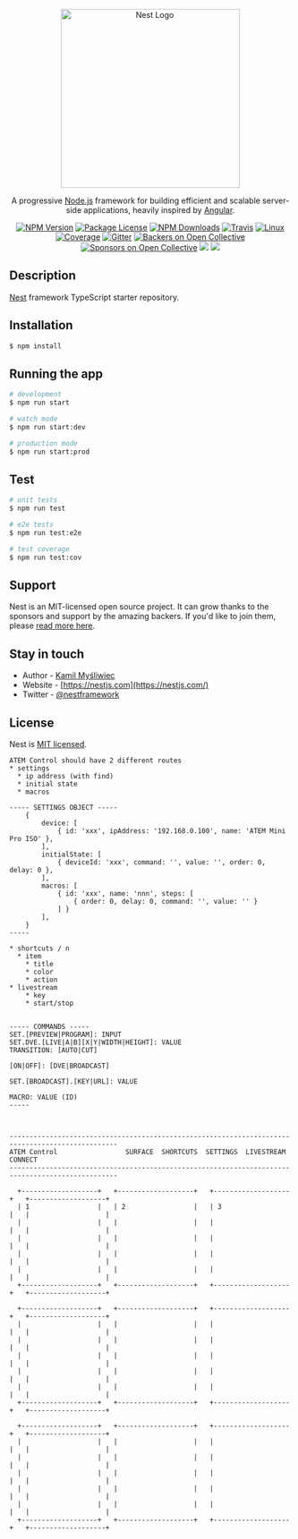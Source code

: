 <p align="center">
  <a href="http://nestjs.com/" target="blank"><img src="https://nestjs.com/img/logo_text.svg" width="320" alt="Nest Logo" /></a>
</p>

[travis-image]: https://api.travis-ci.org/nestjs/nest.svg?branch=master
[travis-url]: https://travis-ci.org/nestjs/nest
[linux-image]: https://img.shields.io/travis/nestjs/nest/master.svg?label=linux
[linux-url]: https://travis-ci.org/nestjs/nest
  
  <p align="center">A progressive <a href="http://nodejs.org" target="blank">Node.js</a> framework for building efficient and scalable server-side applications, heavily inspired by <a href="https://angular.io" target="blank">Angular</a>.</p>
    <p align="center">
<a href="https://www.npmjs.com/~nestjscore"><img src="https://img.shields.io/npm/v/@nestjs/core.svg" alt="NPM Version" /></a>
<a href="https://www.npmjs.com/~nestjscore"><img src="https://img.shields.io/npm/l/@nestjs/core.svg" alt="Package License" /></a>
<a href="https://www.npmjs.com/~nestjscore"><img src="https://img.shields.io/npm/dm/@nestjs/core.svg" alt="NPM Downloads" /></a>
<a href="https://travis-ci.org/nestjs/nest"><img src="https://api.travis-ci.org/nestjs/nest.svg?branch=master" alt="Travis" /></a>
<a href="https://travis-ci.org/nestjs/nest"><img src="https://img.shields.io/travis/nestjs/nest/master.svg?label=linux" alt="Linux" /></a>
<a href="https://coveralls.io/github/nestjs/nest?branch=master"><img src="https://coveralls.io/repos/github/nestjs/nest/badge.svg?branch=master#5" alt="Coverage" /></a>
<a href="https://gitter.im/nestjs/nestjs?utm_source=badge&utm_medium=badge&utm_campaign=pr-badge&utm_content=body_badge"><img src="https://badges.gitter.im/nestjs/nestjs.svg" alt="Gitter" /></a>
<a href="https://opencollective.com/nest#backer"><img src="https://opencollective.com/nest/backers/badge.svg" alt="Backers on Open Collective" /></a>
<a href="https://opencollective.com/nest#sponsor"><img src="https://opencollective.com/nest/sponsors/badge.svg" alt="Sponsors on Open Collective" /></a>
  <a href="https://paypal.me/kamilmysliwiec"><img src="https://img.shields.io/badge/Donate-PayPal-dc3d53.svg"/></a>
  <a href="https://twitter.com/nestframework"><img src="https://img.shields.io/twitter/follow/nestframework.svg?style=social&label=Follow"></a>
</p>
  <!--[![Backers on Open Collective](https://opencollective.com/nest/backers/badge.svg)](https://opencollective.com/nest#backer)
  [![Sponsors on Open Collective](https://opencollective.com/nest/sponsors/badge.svg)](https://opencollective.com/nest#sponsor)-->

## Description

[Nest](https://github.com/nestjs/nest) framework TypeScript starter repository.

## Installation

```bash
$ npm install
```

## Running the app

```bash
# development
$ npm run start

# watch mode
$ npm run start:dev

# production mode
$ npm run start:prod
```

## Test

```bash
# unit tests
$ npm run test

# e2e tests
$ npm run test:e2e

# test coverage
$ npm run test:cov
```

## Support

Nest is an MIT-licensed open source project. It can grow thanks to the sponsors and support by the amazing backers. If you'd like to join them, please [read more here](https://docs.nestjs.com/support).

## Stay in touch

- Author - [Kamil Myśliwiec](https://kamilmysliwiec.com)
- Website - [https://nestjs.com](https://nestjs.com/)
- Twitter - [@nestframework](https://twitter.com/nestframework)

## License

  Nest is [MIT licensed](LICENSE).

```
ATEM Control should have 2 different routes
* settings
  * ip address (with find)
  * initial state
  * macros

----- SETTINGS OBJECT -----
    {
        device: [
            { id: 'xxx', ipAddress: '192.168.0.100', name: 'ATEM Mini Pro ISO' },
        ],
        initialState: [
            { deviceId: 'xxx', command: '', value: '', order: 0, delay: 0 },
        ],
        macros: [
            { id: 'xxx', name: 'nnn', steps: [
                { order: 0, delay: 0, command: '', value: '' }
            ] }
        ],
    }
-----

* shortcuts / n
  * item
    * title
    * color
    * action
* livestream
    * key
    * start/stop


----- COMMANDS -----
SET.[PREVIEW|PROGRAM]: INPUT
SET.DVE.[LIVE|A|B][X|Y|WIDTH|HEIGHT]: VALUE
TRANSITION: [AUTO|CUT]

[ON|OFF]: [DVE|BROADCAST]

SET.[BROADCAST].[KEY|URL]: VALUE

MACRO: VALUE (ID)
-----



-------------------------------------------------------------------------------------------------
ATEM Control                 SURFACE  SHORTCUTS  SETTINGS  LIVESTREAM                     CONNECT
-------------------------------------------------------------------------------------------------

  +-------------------+   +-------------------+   +-------------------+   +-------------------+
  | 1                 |   | 2                 |   | 3                 |   |                   |
  |                   |   |                   |   |                   |   |                   |
  |                   |   |                   |   |                   |   |                   |
  |                   |   |                   |   |                   |   |                   |
  |                   |   |                   |   |                   |   |                   |
  +-------------------+   +-------------------+   +-------------------+   +-------------------+

  +-------------------+   +-------------------+   +-------------------+   +-------------------+
  |                   |   |                   |   |                   |   |                   |
  |                   |   |                   |   |                   |   |                   |
  |                   |   |                   |   |                   |   |                   |
  |                   |   |                   |   |                   |   |                   |
  |                   |   |                   |   |                   |   |                   |
  +-------------------+   +-------------------+   +-------------------+   +-------------------+

  +-------------------+   +-------------------+   +-------------------+   +-------------------+
  |                   |   |                   |   |                   |   |                   |
  |                   |   |                   |   |                   |   |                   |
  |                   |   |                   |   |                   |   |                   |
  |                   |   |                   |   |                   |   |                   |
  |                   |   |                   |   |                   |   |                   |
  +-------------------+   +-------------------+   +-------------------+   +-------------------+
```